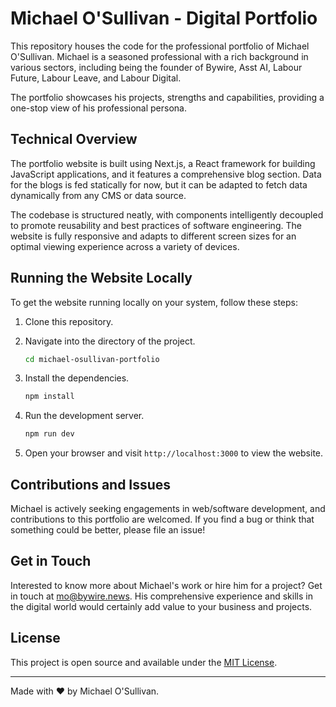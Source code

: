 # Michael O'Sullivan - Digital Portfolio

This repository houses the code for the professional portfolio of Michael O'Sullivan. Michael is a seasoned professional with a rich background in various sectors, including being the founder of Bywire, Asst AI, Labour Future, Labour Leave, and Labour Digital.

The portfolio showcases his projects, strengths and capabilities, providing a one-stop view of his professional persona. 

## Technical Overview

The portfolio website is built using Next.js, a React framework for building JavaScript applications, and it features a comprehensive blog section. Data for the blogs is fed statically for now, but it can be adapted to fetch data dynamically from any CMS or data source. 

The codebase is structured neatly, with components intelligently decoupled to promote reusability and best practices of software engineering. The website is fully responsive and adapts to different screen sizes for an optimal viewing experience across a variety of devices. 

## Running the Website Locally

To get the website running locally on your system, follow these steps:

1. Clone this repository.

2. Navigate into the directory of the project.

   ```bash
   cd michael-osullivan-portfolio
   ```

3. Install the dependencies.
   
   ```bash
   npm install
   ```

4. Run the development server.
   
   ```bash
   npm run dev
   ```
   
5. Open your browser and visit `http://localhost:3000` to view the website.

## Contributions and Issues

Michael is actively seeking engagements in web/software development, and contributions to this portfolio are welcomed. If you find a bug or think that something could be better, please file an issue! 

## Get in Touch 

Interested to know more about Michael's work or hire him for a project? Get in touch at mo@bywire.news. His comprehensive experience and skills in the digital world would certainly add value to your business and projects. 

## License 

This project is open source and available under the [MIT License](LICENSE).

---

Made with ❤️ by Michael O'Sullivan.